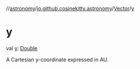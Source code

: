 //[astronomy](../../../index.md)/[io.github.cosinekitty.astronomy](../index.md)/[Vector](index.md)/[y](y.md)

# y

val [y](y.md): [Double](https://kotlinlang.org/api/latest/jvm/stdlib/kotlin/-double/index.html)

A Cartesian y-coordinate expressed in AU.
